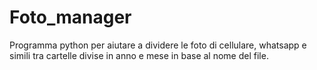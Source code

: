 # Foto_manager
Programma python per aiutare a dividere le foto di cellulare, whatsapp e simili tra cartelle divise in anno e mese in base al nome del file. 

